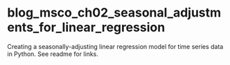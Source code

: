 # blog_msco_ch02_seasonal_adjustments_for_linear_regression
Creating a seasonally-adjusting linear regression model for time series data in Python. See readme for links.

